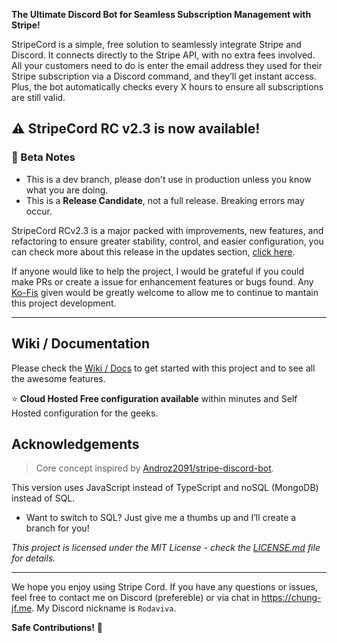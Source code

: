 **The Ultimate Discord Bot for Seamless Subscription Management with Stripe!**

StripeCord is a simple, free solution to seamlessly integrate Stripe and Discord. It connects directly to the Stripe API, with no extra fees involved. All your customers need to do is enter the email address they used for their Stripe subscription via a Discord command, and they’ll get instant access. Plus, the bot automatically checks every X hours to ensure all subscriptions are still valid.

## :warning: StripeCord RC v2.3 is now available!

### 🧪 Beta Notes  
- This is a dev branch, please don't use in production unless you know what you are doing. 
- This is a **Release Candidate**, not a full release. Breaking errors may occur.

StripeCord RCv2.3 is a major packed with improvements, new features, and refactoring to ensure greater stability, control, and easier configuration, you can check more about this release in the updates section, [click here](https://github.com/Rodaviva29/StripeCord/releases/tag/v2.3).

If anyone would like to help the project, I would be grateful if you could make PRs or create a issue for enhancement features or bugs found. Any [Ko-Fis](https://ko-fi.com/rodaviva) given would be greatly welcome to allow me to continue to mantain this project development.

---

## Wiki / Documentation

Please check the [Wiki / Docs](https://github.com/Rodaviva29/StripeCord/wiki) to get started with this project and to see all the awesome features.

⭐ **Cloud Hosted Free configuration available** within minutes and Self Hosted configuration for the geeks.

## Acknowledgements

> Core concept inspired by [Androz2091/stripe-discord-bot](https://github.com/Androz2091/stripe-discord-bot).

This version uses JavaScript instead of TypeScript and noSQL (MongoDB) instead of SQL. 
- Want to switch to SQL? Just give me a thumbs up and I’ll create a branch for you!

_This project is licensed under the MIT License - check the [LICENSE.md](LICENSE.md) file for details._

---

We hope you enjoy using Stripe Cord. If you have any questions or issues, feel free to contact me on Discord (prefereble) or via chat in https://chung-jf.me. My Discord nickname is `Rodaviva`.

**Safe Contributions!** 💸
